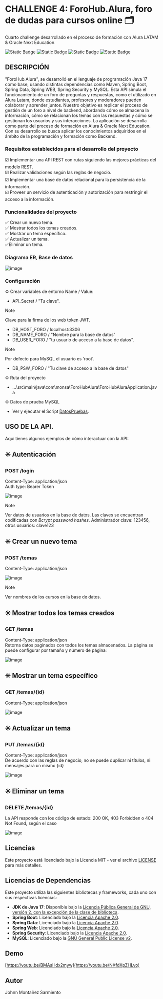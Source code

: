 # CHALLENGE 4: ForoHub.Alura, foro de dudas para cursos online 🗂️​
Cuarto challenge desarrollado en el proceso de formación con Alura LATAM & Oracle Next Education.<br>

![Static Badge](https://img.shields.io/badge/Build-Passing-brightgreen?logo=oracle&logoColor=white&logoSize=auto&labelColor=grey)
![Static Badge](https://img.shields.io/badge/Language-Java-%23D21404?logoColor=white&logoSize=auto&labelColor=grey)
![Static Badge](https://img.shields.io/badge/Latest-v1.0.0-blue?logoColor=white&logoSize=auto&labelColor=grey)
![Static Badge](https://img.shields.io/badge/License-MIT-%23ED7117?logoColor=white&logoSize=auto&labelColor=grey)

## DESCRIPCIÓN
"ForoHub.Alura", se desarrolló en el lenguaje de programación Java 17 como base, usando distintas dependencias como Maven, Spring Boot,
Spring Data, Spring WEB, Spring Security y MySQL. Esta API simula el funcionamiento de un foro de preguntas y respuestas, como 
el utilizado en Alura Latam, donde estudiantes, profesores y moderadores pueden colaborar y aprender juntos. Nuestro objetivo 
es replicar el proceso de gestión de un foro a nivel de backend, abordando cómo se almacena la información, cómo se relacionan
los temas con las respuestas y cómo se gestionan los usuarios y sus interacciones. La aplicación se desarrolla como parte del 
proceso de formación en Alura & Oracle Next Education. Con su desarrollo se busca aplicar los conocimientos adquiridos en el 
ámbito de la programación y formación como Backend.

### Requisitos establecidos para el desarrollo del proyecto
☑️​ Implementar una API REST con rutas siguiendo las mejores prácticas del modelo REST.<br>
☑️​​ Realizar validaciones según las reglas de negocio.<br>
☑️​​ Implementar una base de datos relacional para la persistencia de la información.<br>
☑️​​ Proveer un servicio de autenticación y autorización para restringir el acceso a la información.<br>

### Funcionalidades del proyecto
✅​ Crear un nuevo tema. <br>
✅​ Mostrar todos los temas creados. <br>
✅​ Mostrar un tema específico. <br>
✅​ Actualizar un tema. <br>
✅​ Eliminar un tema. <br>

### Diagrama ER, Base de datos

![image](https://github.com/user-attachments/assets/cabd9748-8ba9-43e7-b16e-dbb1aaa2bc03)

### Configuración
⚙️ Crear variables de entorno Name / Value:
- API_Secret / "Tu clave".
> [!NOTE]
> Clave para la firma de los web token JWT.
- DB_HOST_FORO / localhost:3306
- DB_NAME_FORO / "Nombre para la base de datos"
- DB_USER_FORO / "tu usuario de acceso a la base de datos".
> [!NOTE]
> Por defecto para MySQL el usuario es 'root'.
- DB_PSW_FORO / "Tu clave de acceso a la base de datos"

⚙️ Ruta del proyecto
- ...\src\main\java\com\monsa\ForoHubAlura\ForoHubAluraApplication.java

⚙️ Datos de prueba MySQL
- Ver y ejecutar el Script [DatosPruebas](ForoDataDummy.sql).

## USO DE LA API.
Aquí tienes algunos ejemplos de cómo interactuar con la API:<br>

## ✳️ Autenticación
### ​POST /login
Content-Type: application/json <br>
Auth type: Bearer Token

![image](https://github.com/user-attachments/assets/d31548b6-e1bb-4e78-a619-efc5c51ffb5e)

> [!NOTE]
>  Ver datos de usuarios en la base de datos. Las claves se encuentran codificadas con *Bcrypt password hashes*. Administrador clave: 123456, otros usuarios: clave123 

## ✳️ Crear un nuevo tema
### ​POST /temas
Content-Type: application/json

![image](https://github.com/user-attachments/assets/6cc00394-f19d-4d9b-a0e4-7bb9915abed2)

> [!NOTE]
> Ver nombres de los cursos en la base de datos.


## ✳️ Mostrar todos los temas creados <br>
### ​GET /temas
Content-Type: application/json<br>
Retorna datos paginados con todos los temas almacenados. La página se puede configurar por tamaño y número de página:<br> 

![image](https://github.com/user-attachments/assets/993db71b-8760-4c8e-88cf-4bd6e540feca)


## ✳️ Mostrar un tema específico <br>
### ​GET /temas/{id}
Content-Type: application/json

![image](https://github.com/user-attachments/assets/0b7bfe74-2b7d-4269-ba60-e5a53359dd24)


## ✳️ Actualizar un tema <br>
### ​PUT /temas/{id}
Content-Type: application/json <br>
De acuerdo con las reglas de negocio, no se puede duplicar ni títulos, ni mensajes para un mismo {id}

![image](https://github.com/user-attachments/assets/4e0dd0bb-fa8b-482e-a321-617c105915ba)


## ✳️ Eliminar un tema <br>
### ​DELETE /temas/{id}
La API responde con los código de estado: 200 OK, 403 Forbidden o 404 Not Found, según el caso

![image](https://github.com/user-attachments/assets/a86032df-25b8-49c6-9b85-fde15ba23f49)
<br>

## Licencias

Este proyecto está licenciado bajo la Licencia MIT - ver el archivo [LICENSE](LICENSE) para más detalles.

## Licencias de Dependencias

Este proyecto utiliza las siguientes bibliotecas y frameworks, cada uno con sus respectivas licencias:
- **JDK de Java 17**: Disponible bajo la [Licencia Pública General de GNU, versión 2, con la excepción de la clase de biblioteca](https://openjdk.java.net/legal/gplv2+ce.html).
- **Spring Boot**: Licenciado bajo la [Licencia Apache 2.0](https://www.apache.org/licenses/LICENSE-2.0).
- **Spring Data**: Licenciado bajo la [Licencia Apache 2.0](https://www.apache.org/licenses/LICENSE-2.0).
- **Spring Web**: Licenciado bajo la [Licencia Apache 2.0](https://www.apache.org/licenses/LICENSE-2.0).
- **Spring Security**: Licenciado bajo la [Licencia Apache 2.0](https://www.apache.org/licenses/LICENSE-2.0).
- **MySQL**: Licenciado bajo la [GNU General Public License v2](https://www.gnu.org/licenses/old-licenses/gpl-2.0.html).

## Demo

[https://youtu.be/BMAsHdx2myw](https://youtu.be/NXfdXpZHLvo)

## Autor
Johnn Montañez Sarmiento
